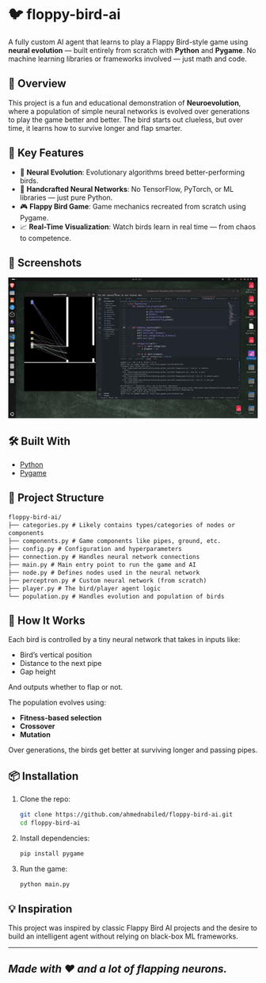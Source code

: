 
# 🐦 floppy-bird-ai

A fully custom AI agent that learns to play a Flappy Bird-style game using **neural evolution** — built entirely from scratch with **Python** and **Pygame**. No machine learning libraries or frameworks involved — just math and code.

## 🚀 Overview

This project is a fun and educational demonstration of **Neuroevolution**, where a population of simple neural networks is evolved over generations to play the game better and better. The bird starts out clueless, but over time, it learns how to survive longer and flap smarter.

## 🧠 Key Features

- 🧬 **Neural Evolution**: Evolutionary algorithms breed better-performing birds.
- 🧮 **Handcrafted Neural Networks**: No TensorFlow, PyTorch, or ML libraries — just pure Python.
- 🎮 **Flappy Bird Game**: Game mechanics recreated from scratch using Pygame.
- 📈 **Real-Time Visualization**: Watch birds learn in real time — from chaos to competence.

## 📸 Screenshots

![Demo of AI playing Flappy Bird](https://github.com/ahmednabiled/ai-plays-flappy-bird/blob/main/assets/demo.gif)


## 🛠️ Built With

- [Python](https://www.python.org/)
- [Pygame](https://www.pygame.org/)

## 📂 Project Structure

```
floppy-bird-ai/
├── categories.py # Likely contains types/categories of nodes or components
├── components.py # Game components like pipes, ground, etc.
├── config.py # Configuration and hyperparameters
├── connection.py # Handles neural network connections
├── main.py # Main entry point to run the game and AI
├── node.py # Defines nodes used in the neural network
├── perceptron.py # Custom neural network (from scratch)
├── player.py # The bird/player agent logic
└── population.py # Handles evolution and population of birds
```

## 🧪 How It Works

Each bird is controlled by a tiny neural network that takes in inputs like:
- Bird’s vertical position
- Distance to the next pipe
- Gap height

And outputs whether to flap or not.

The population evolves using:
- **Fitness-based selection**
- **Crossover**
- **Mutation**

Over generations, the birds get better at surviving longer and passing pipes.

## 📦 Installation

1. Clone the repo:
   ```bash
   git clone https://github.com/ahmednabiled/floppy-bird-ai.git
   cd floppy-bird-ai
    ```

2. Install dependencies:
    
    ```bash
    pip install pygame
    ```
    
3. Run the game:
    
    ```bash
    python main.py
    ```
    

## 💡 Inspiration

This project was inspired by classic Flappy Bird AI projects and the desire to build an intelligent agent without relying on black-box ML frameworks.

---
_Made with ❤️ and a lot of flapping neurons._
---
